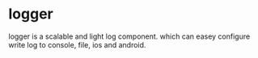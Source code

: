 # logger
logger is a scalable and light log component. which can easey configure write log to console, file, ios and android.
